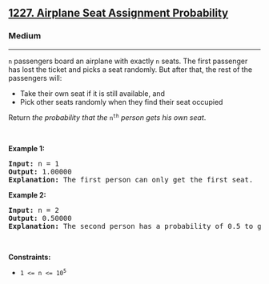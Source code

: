 <h2><a href="https://leetcode.com/problems/airplane-seat-assignment-probability/">1227. Airplane Seat Assignment Probability</a></h2><h3>Medium</h3><hr><div style="user-select: auto;"><p style="user-select: auto;"><code style="user-select: auto;">n</code> passengers board an airplane with exactly <code style="user-select: auto;">n</code> seats. The first passenger has lost the ticket and picks a seat randomly. But after that, the rest of the passengers will:</p>

<ul style="user-select: auto;">
	<li style="user-select: auto;">Take their own seat if it is still available, and</li>
	<li style="user-select: auto;">Pick other seats randomly when they find their seat occupied</li>
</ul>

<p style="user-select: auto;">Return <em style="user-select: auto;">the probability that the </em><code style="user-select: auto;">n<sup style="user-select: auto;">th</sup></code><em style="user-select: auto;"> person gets his own seat</em>.</p>

<p style="user-select: auto;">&nbsp;</p>
<p style="user-select: auto;"><strong class="example" style="user-select: auto;">Example 1:</strong></p>

<pre style="position: relative; user-select: auto;"><strong style="user-select: auto;">Input:</strong> n = 1
<strong style="user-select: auto;">Output:</strong> 1.00000
<strong style="user-select: auto;">Explanation: </strong>The first person can only get the first seat.<div class="open_grepper_editor" title="Edit &amp; Save To Grepper" style="user-select: auto;"></div></pre>

<p style="user-select: auto;"><strong class="example" style="user-select: auto;">Example 2:</strong></p>

<pre style="position: relative; user-select: auto;"><strong style="user-select: auto;">Input:</strong> n = 2
<strong style="user-select: auto;">Output:</strong> 0.50000
<strong style="user-select: auto;">Explanation: </strong>The second person has a probability of 0.5 to get the second seat (when first person gets the first seat).
<div class="open_grepper_editor" title="Edit &amp; Save To Grepper" style="user-select: auto;"></div></pre>

<p style="user-select: auto;">&nbsp;</p>
<p style="user-select: auto;"><strong style="user-select: auto;">Constraints:</strong></p>

<ul style="user-select: auto;">
	<li style="user-select: auto;"><code style="user-select: auto;">1 &lt;= n &lt;= 10<sup style="user-select: auto;">5</sup></code></li>
</ul>
</div>